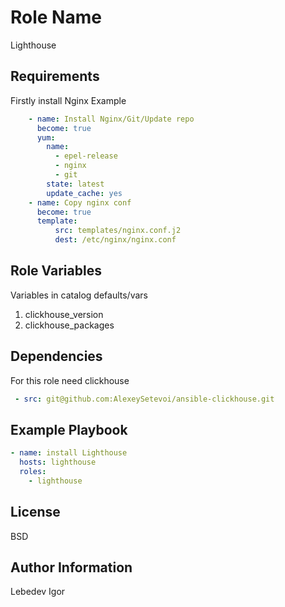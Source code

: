 Role Name
=========

Lighthouse

Requirements
------------
Firstly install Nginx 
Example
````yaml
    - name: Install Nginx/Git/Update repo
      become: true
      yum:
        name:
          - epel-release
          - nginx
          - git
        state: latest
        update_cache: yes
    - name: Copy nginx conf
      become: true
      template:
          src: templates/nginx.conf.j2
          dest: /etc/nginx/nginx.conf

````

Role Variables
--------------
Variables in catalog defaults/vars  
1. clickhouse_version  
2. clickhouse_packages


Dependencies
------------
For this role need clickhouse

````yaml
 - src: git@github.com:AlexeySetevoi/ansible-clickhouse.git
````



Example Playbook
----------------
````yaml
- name: install Lighthouse
  hosts: lighthouse
  roles:
    - lighthouse
````
License
-------

BSD

Author Information
------------------

Lebedev Igor
